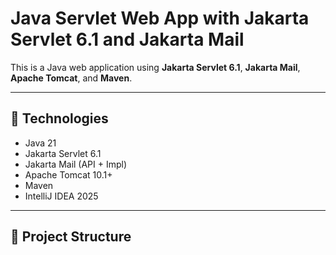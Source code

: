 # Java Servlet Web App with Jakarta Servlet 6.1 and Jakarta Mail

This is a Java web application using **Jakarta Servlet 6.1**, **Jakarta Mail**, **Apache Tomcat**, and **Maven**.

---

## 🚀 Technologies

- Java 21
- Jakarta Servlet 6.1
- Jakarta Mail (API + Impl)
- Apache Tomcat 10.1+
- Maven
- IntelliJ IDEA 2025

---

## 🧱 Project Structure

